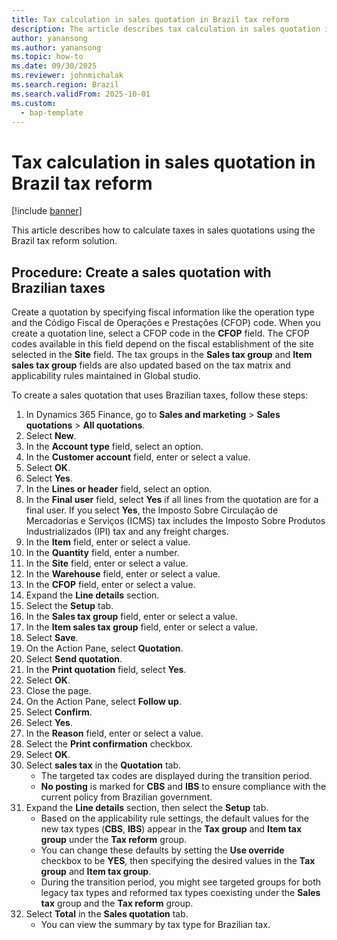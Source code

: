 ```yaml
---
title: Tax calculation in sales quotation in Brazil tax reform
description: The article describes tax calculation in sales quotation in Brazil tax reform solution
author: yanansong
ms.author: yanansong
ms.topic: how-to
ms.date: 09/30/2025
ms.reviewer: johnmichalak
ms.search.region: Brazil
ms.search.validFrom: 2025-10-01
ms.custom: 
  - bap-template
---
```


# Tax calculation in sales quotation in Brazil tax reform

[!include [banner](../../includes/banner.md)]

This article describes how to calculate taxes in sales quotations using the Brazil tax reform solution.

## Procedure: Create a sales quotation with Brazilian taxes

Create a quotation by specifying fiscal information like the operation type and the Código Fiscal de Operações e Prestações (CFOP) code. When you create a quotation line, select a CFOP code in the **CFOP** field. The CFOP codes available in this field depend on the fiscal establishment of the site selected in the **Site** field. The tax groups in the **Sales tax group** and **Item sales tax group** fields are also updated based on the tax matrix and applicability rules maintained in Global studio. 

To create a sales quotation that uses Brazilian taxes, follow these steps:

1. In Dynamics 365 Finance, go to **Sales and marketing** > **Sales quotations** > **All quotations**.
1. Select **New**.
1. In the **Account type** field, select an option.
1. In the **Customer account** field, enter or select a value.
1. Select **OK**.
1. Select **Yes**.
1. In the **Lines or header** field, select an option.
1. In the **Final user** field, select **Yes** if all lines from the quotation are for a final user. If you select **Yes**, the Imposto Sobre Circulação de Mercadorias e Serviços (ICMS) tax includes the Imposto Sobre Produtos Industrializados (IPI) tax and any freight charges.  
1. In the **Item** field, enter or select a value.
1. In the **Quantity** field, enter a number.
1. In the **Site** field, enter or select a value.
1. In the **Warehouse** field, enter or select a value.
1. In the **CFOP** field, enter or select a value.
1. Expand the **Line details** section.
1. Select the **Setup** tab.
1. In the **Sales tax group** field, enter or select a value.
1. In the **Item sales tax group** field, enter or select a value.
1. Select **Save**.
1. On the Action Pane, select **Quotation**.
1. Select **Send quotation**.
1. In the **Print quotation** field, select **Yes**.
1. Select **OK**.
1. Close the page.
1. On the Action Pane, select **Follow up**.
1. Select **Confirm**.
1. Select **Yes**.
1. In the **Reason** field, enter or select a value.
1. Select the **Print confirmation** checkbox.
1. Select **OK**.
1. Select **sales tax** in the **Quotation** tab.
   - The targeted tax codes are displayed during the transition period.
   - **No posting** is marked for **CBS** and **IBS** to ensure compliance with the current policy from Brazilian government.
1. Expand the **Line details** section, then select the **Setup** tab.
   - Based on the applicability rule settings, the default values for the new tax types (**CBS**, **IBS**) appear in the **Tax group** and **Item tax group** under the **Tax reform** group.
   - You can change these defaults by setting the **Use override** checkbox to be **YES**, then specifying the desired values in the **Tax group** and **Item tax group**.
   - During the transition period, you might see targeted groups for both legacy tax types and reformed tax types coexisting under the **Sales tax** group and the **Tax reform** group.
1. Select **Total** in the **Sales quotation** tab.
   - You can view the summary by tax type for Brazilian tax.
